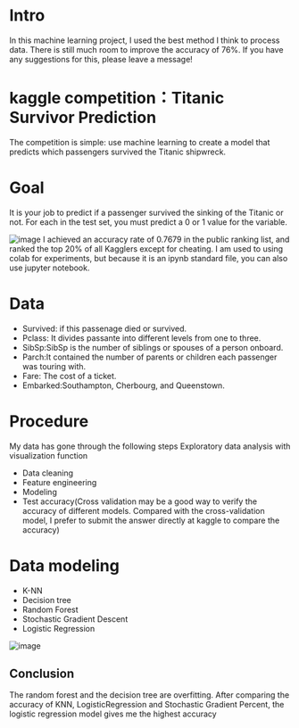 # Intro
In this machine learning project, I used the best method I think to process data. There is still much room to improve the accuracy of 76%. If you have any suggestions for this, please leave a message! 

# kaggle competition：Titanic Survivor Prediction
The competition is simple: use machine learning to create a model that predicts which passengers survived the Titanic shipwreck.

# Goal
 It is your job to predict if a passenger survived the sinking of the Titanic or not.
 For each in the test set, you must predict a 0 or 1 value for the variable.
 
 
 
![image](https://user-images.githubusercontent.com/121896846/220229144-f8ae1288-2663-4349-9787-90935743b0e7.png)
  I achieved an accuracy rate of 0.7679 in the public ranking list, and ranked the top 20% of all Kagglers except for cheating. I am used to using colab for experiments,   but because it is an ipynb standard file, you can also use jupyter notebook.
 
 
 
 # Data
*  Survived: if this passenage died or survived.
* Pclass: It divides passante into different levels from one to three. 
* SibSp:SibSp is the number of siblings or spouses of a person onboard.
* Parch:It contained the number of parents or children each passenger was touring with.
* Fare: The cost of a ticket.
* Embarked:Southampton, Cherbourg, and Queenstown.

 # Procedure
  My data has gone through the following steps
  Exploratory data analysis with visualization function
  * Data cleaning
  * Feature engineering
  * Modeling
  * Test accuracy(Cross validation may be a good way to verify the accuracy of different models. Compared with the cross-validation model, I prefer to submit the answer directly at kaggle to compare the accuracy)
  
 # Data modeling
  * K-NN  
  * Decision tree  
  * Random Forest 
  * Stochastic Gradient Descent 
  * Logistic Regression
  
 ![image](https://user-images.githubusercontent.com/121896846/220230624-62fbe85c-763c-4578-8b8c-feff17f4c9d0.png)
 ## Conclusion
  The random forest and the decision tree are overfitting.
  After comparing the accuracy of KNN, LogisticRegression and Stochastic Gradient Percent, the logistic regression model gives me the highest accuracy
